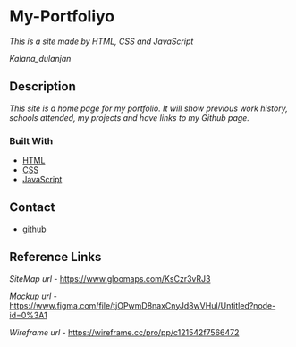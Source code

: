 # My-Portfoliyo

_This is a site made by HTML, CSS and JavaScript_

_Kalana_dulanjan_

## Description

_This site is a home page for my portfolio. It will show previous work history, schools attended, my projects and have links to my Github page._

### Built With
- [HTML](#)
- [CSS](#)
- [JavaScript](#)

## Contact

- [github](https://github.com/Kdulanjan/MyPortfoliyo)


## Reference Links
_SiteMap url_   -  https://www.gloomaps.com/KsCzr3vRJ3

_Mockup url_    - https://www.figma.com/file/tjOPwmD8naxCnyJd8wVHul/Untitled?node-id=0%3A1

_Wireframe url_ -  https://wireframe.cc/pro/pp/c121542f7566472

